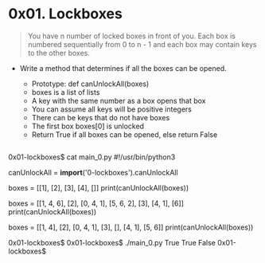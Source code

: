 # 0x01. Lockboxes

> You have n number of locked boxes in front of you. Each box is numbered sequentially from 0 to n - 1 and each box may contain keys to the other boxes.

- Write a method that determines if all the boxes can be opened.

    - Prototype: def canUnlockAll(boxes)
    - boxes is a list of lists
    - A key with the same number as a box opens that box
    - You can assume all keys will be positive integers
    - There can be keys that do not have boxes
    - The first box boxes[0] is unlocked
    - Return True if all boxes can be opened, else return False
    
    ```
0x01-lockboxes$ cat main_0.py
#!/usr/bin/python3

canUnlockAll = __import__('0-lockboxes').canUnlockAll

boxes = [[1], [2], [3], [4], []]
print(canUnlockAll(boxes))

boxes = [[1, 4, 6], [2], [0, 4, 1], [5, 6, 2], [3], [4, 1], [6]]
print(canUnlockAll(boxes))

boxes = [[1, 4], [2], [0, 4, 1], [3], [], [4, 1], [5, 6]]
print(canUnlockAll(boxes))

0x01-lockboxes$
0x01-lockboxes$ ./main_0.py
True
True
False
0x01-lockboxes$

```

